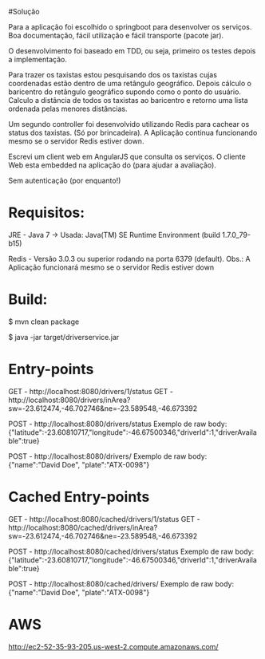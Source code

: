 #Solução

Para a aplicação foi escolhido o springboot para desenvolver os serviços. Boa documentação, fácil utilização e fácil 
transporte (pacote jar).

O desenvolvimento foi baseado em TDD, ou seja, primeiro os testes depois a implementação. 

Para trazer os taxistas estou pesquisando dos os taxistas cujas coordenadas estão dentro de uma retângulo geográfico. Depois 
cálculo o baricentro do retângulo geográfico supondo como o ponto do usuário. Calculo a distância de todos os taxistas ao 
baricentro e retorno uma lista ordenada pelas menores distâncias.

Um segundo controller foi desenvolvido utilizando Redis para cachear os status dos taxistas. (Só por brincadeira). A Aplicação
continua funcionando mesmo se o servidor Redis estiver down.

Escrevi um client web em AngularJS que consulta os serviços. O cliente Web esta embedded na aplicação do (para ajudar
a avaliação).

Sem autenticação (por enquanto!)

# Requisitos:
JRE - Java 7
-> Usada: Java(TM) SE Runtime Environment (build 1.7.0_79-b15)

Redis - Versão 3.0.3 ou superior rodando na porta 6379 (default). 
Obs.: A Aplicação funcionará mesmo se o servidor Redis estiver down

# Build:
$ mvn clean package

$ java -jar target/driverservice.jar 

# Entry-points  

GET - http://localhost:8080/drivers/1/status
GET - http://localhost:8080/drivers/inArea?sw=-23.612474,-46.702746&ne=-23.589548,-46.673392

POST - http://localhost:8080/drivers/status
Exemplo de raw body: {"latitude":-23.60810717,"longitude":-46.67500346,"driverId":1,"driverAvailable":true}

POST - http://localhost:8080/drivers/
Exemplo de raw body: {"name":"David Doe", "plate":"ATX-0098"}

# Cached Entry-points  

GET - http://localhost:8080/cached/drivers/1/status
GET - http://localhost:8080/cached/drivers/inArea?sw=-23.612474,-46.702746&ne=-23.589548,-46.673392

POST - http://localhost:8080/cached/drivers/status
Exemplo de raw body: {"latitude":-23.60810717,"longitude":-46.67500346,"driverId":1,"driverAvailable":true}

POST - http://localhost:8080/cached/drivers/
Exemplo de raw body: {"name":"David Doe", "plate":"ATX-0098"}


# AWS

http://ec2-52-35-93-205.us-west-2.compute.amazonaws.com/
